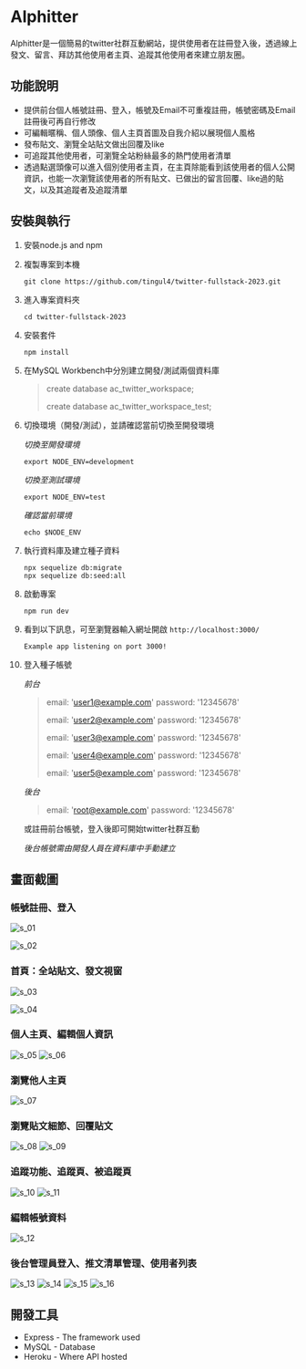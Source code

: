 # Alphitter

Alphitter是一個簡易的twitter社群互動網站，提供使用者在註冊登入後，透過線上發文、留言、拜訪其他使用者主頁、追蹤其他使用者來建立朋友圈。

## 功能說明

- 提供前台個人帳號註冊、登入，帳號及Email不可重複註冊，帳號密碼及Email註冊後可再自行修改
- 可編輯暱稱、個人頭像、個人主頁首圖及自我介紹以展現個人風格
- 發布貼文、瀏覽全站貼文做出回覆及like
- 可追蹤其他使用者，可瀏覽全站粉絲最多的熱門使用者清單
- 透過點選頭像可以進入個別使用者主頁，在主頁除能看到該使用者的個人公開資訊，也能一次瀏覽該使用者的所有貼文、已做出的留言回覆、like過的貼文，以及其追蹤者及追蹤清單

## 安裝與執行

1. 安裝node.js and npm
2. 複製專案到本機
    ```
    git clone https://github.com/tingul4/twitter-fullstack-2023.git
    ```
3. 進入專案資料夾
    ```
    cd twitter-fullstack-2023
    ```
4. 安裝套件
    ```
    npm install
    ```
5. 在MySQL Workbench中分別建立開發/測試兩個資料庫
    >create database ac_twitter_workspace;
    >
    >create database ac_twitter_workspace_test;

6. 切換環境（開發/測試），並請確認當前切換至開發環境 

    *切換至開發環境*
    ```
    export NODE_ENV=development
    ```
    *切換至測試環境*
    ```
    export NODE_ENV=test 
    ```
    *確認當前環境*
    ```
    echo $NODE_ENV 
    ```
7. 執行資料庫及建立種子資料
    ```
    npx sequelize db:migrate
    npx sequelize db:seed:all
    ```
8. 啟動專案
    ```
    npm run dev
    ```

9. 看到以下訊息，可至瀏覽器輸入網址開啟 `http://localhost:3000/`
    ```
    Example app listening on port 3000!
    ```
10. 登入種子帳號 

    *前台*    
    > email: 'user1@example.com'   password: '12345678'
    >
    > email: 'user2@example.com'   password: '12345678'
    >
    > email: 'user3@example.com'   password: '12345678'
    >
    > email: 'user4@example.com'   password: '12345678'
    >
    > email: 'user5@example.com'   password: '12345678'
    
    *後台*    
    > email: 'root@example.com'   password: '12345678'

    或註冊前台帳號，登入後即可開始twitter社群互動

    *後台帳號需由開發人員在資料庫中手動建立*

## 畫面截圖

### 帳號註冊、登入
![s_01](./screenshoots/s_01.png)

![s_02](./screenshoots/s_02.png)

### 首頁：全站貼文、發文視窗
![s_03](./screenshoots/s_03.png)

![s_04](./screenshoots/s_04.png)

### 個人主頁、編輯個人資訊
![s_05](./screenshoots/s_05.png)
![s_06](./screenshoots/s_06.png)

### 瀏覽他人主頁
![s_07](./screenshoots/s_07.png)

### 瀏覽貼文細節、回覆貼文
![s_08](./screenshoots/s_08.png)
![s_09](./screenshoots/s_09.png)

### 追蹤功能、追蹤頁、被追蹤頁
![s_10](./screenshoots/s_10.png)
![s_11](./screenshoots/s_11.png)

### 編輯帳號資料
![s_12](./screenshoots/s_12.png)

### 後台管理員登入、推文清單管理、使用者列表
![s_13](./screenshoots/s_13.png)
![s_14](./screenshoots/s_14.png)
![s_15](./screenshoots/s_15.png)
![s_16](./screenshoots/s_16.png)


## 開發工具

- Express - The framework used
- MySQL - Database
- Heroku - Where API hosted